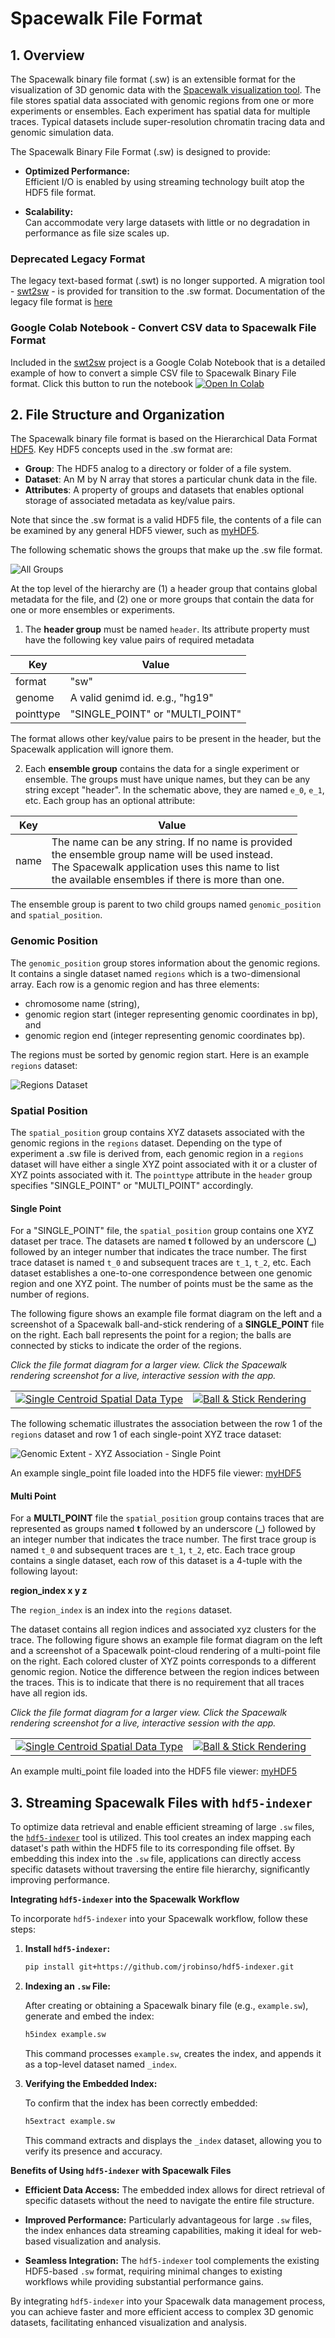 # Spacewalk File Format

## 1. Overview
The Spacewalk binary file format (.sw) is an extensible format for the visualization of 3D genomic data with the
[Spacewalk visualization tool](https://github.com/igvteam/spacewalk?tab=readme-ov-file#readme). The file stores spatial data associated with genomic regions from one or more
experiments or ensembles. Each experiment has spatial data for multiple traces. Typical datasets include super-resolution chromatin tracing data and genomic simulation data.

The Spacewalk Binary File Format (.sw) is designed to provide:

- **Optimized Performance:**  
  Efficient I/O is enabled by using streaming technology built atop the HDF5 file format.

- **Scalability:**  
Can accommodate very large datasets with little or no degradation in performance as file size scales up.

### Deprecated Legacy Format

The legacy text-based format (.swt) is no longer supported. A migration tool - [swt2sw](https://github.com/turner/swt2sw) - is provided 
for transition to the .sw format. Documentation of the legacy file format is [here](Legacy-Spacewalk-Text-Format.md)


### Google Colab Notebook - Convert CSV data to Spacewalk File Format
Included in the [swt2sw](https://github.com/turner/swt2sw) project is a Google Colab Notebook that is a detailed example of how to convert a simple
CSV file to Spacewalk Binary File format. Click this button to run the notebook
[![Open In Colab](https://colab.research.google.com/assets/colab-badge.svg)](https://colab.research.google.com/github/turner/swt2sw/blob/main/docs/CSVtoSpacewalk.ipynb)



## 2. File Structure and Organization
The Spacewalk binary file format is based on the Hierarchical Data Format [HDF5](https://www.hdfgroup.org/solutions/hdf5). Key HDF5 concepts used in the .sw format are:
- **Group**: The HDF5 analog to a directory or folder of a file system.
- **Dataset**: An M by N array that stores a particular chunk data in the file.
- **Attributes**: A property of groups and datasets that enables optional storage of associated metadata as key/value pairs.

Note that since the .sw format is a valid HDF5 file, the contents of a file can be examined by any general HDF5 viewer,
such as [myHDF5](https://myhdf5.hdfgroup.org/).

The following schematic shows the groups that make up the .sw file format.

![All Groups](img/groups.jpg)

At the top level of the hierarchy are (1) a header group that contains global metadata for the file,
and (2) one or more groups that contain the data for one or more ensembles or experiments.
1) The **header group** must be named `header`. Its attribute property must have the following key value pairs of required
   metadata

| Key       | Value                           |
|-----------|---------------------------------|
| format    | "sw"                           |
| genome    | A valid genimd id. e.g., "hg19" |
| pointtype | "SINGLE_POINT" or "MULTI_POINT" |

The format allows other key/value pairs to be present in the header, but the Spacewalk application will ignore them.

2) Each **ensemble group** contains the data for a single experiment or ensemble. The groups must have unique names, but they can be any string except "header". In the schematic above, they are named `e_0`, `e_1`, etc. Each group has an optional attribute:

| Key  | Value                                                                                                                                                                                                          |
|------|----------------------------------------------------------------------------------------------------------------------------------------------------------------------------------------------------------------|
| name | The name can be any string. If no name is provided <br/>the ensemble group name will be used instead. <br/>The Spacewalk application uses this name to list <br/>the available ensembles if there is more than one. |

The ensemble group is parent to two child groups named `genomic_position` and `spatial_position`.

### Genomic Position
The `genomic_position` group stores information about the genomic regions. It contains a single dataset named `regions`
which is a two-dimensional array. Each row is a genomic region and has three elements:
* chromosome name (string),
* genomic region start (integer representing genomic coordinates in bp), and
* genomic region end (integer representing genomic coordinates bp).

The regions must be sorted by genomic region start. Here is an example `regions` dataset:

![Regions Dataset](img/regions.jpg)

### Spatial Position
The `spatial_position` group contains XYZ datasets associated with the genomic regions in the `regions` dataset.
Depending on the type of experiment a .sw file is derived from, each genomic region in a `regions` dataset will have either
a single XYZ point associated with it or a cluster of XYZ points associated with it. The `pointtype` attribute
in the `header` group specifies "SINGLE_POINT" or "MULTI_POINT" accordingly.

#### Single Point
For a "SINGLE_POINT" file, the `spatial_position` group contains one XYZ dataset per trace.
The datasets are named **t** followed by an underscore (**_**) followed by an integer number that indicates the trace
number. The first trace dataset is named `t_0` and subsequent traces are `t_1`, `t_2`, etc. Each dataset establishes
a one-to-one correspondence between one genomic region and one XYZ point. The number of points must be the same as the number of regions.

The following figure shows an example file format diagram on the left and a screenshot of a Spacewalk ball-and-stick rendering of a
**SINGLE_POINT** file on the right. Each ball represents the point for a region; the balls are connected by sticks to indicate the order of the regions.

_Click the file format diagram for a larger view. Click the Spacewalk rendering screenshot for a live, interactive session
with the app._

<table>
  <tr>
    <td><a href="img/hdf5-structure-ball-stick.png" target="_blank"><img src="img/hdf5-structure-ball-stick-thumbnail.jpg" alt="Single Centroid Spatial Data Type" style="width:auto;"/></a></td>
    <td><a href="https://tinyurl.com/26nef3oj" target="_blank"><img src="img/ball-stick-rendering-thumbnail.jpg" alt="Ball & Stick Rendering" style="width:auto;"/></a></td>
  </tr>
</table>

The following schematic illustrates the association between the row 1 of the `regions` dataset and row 1 of each single-point XYZ trace dataset:

![Genomic Extent - XYZ Association - Single Point ](img/region-xyz-single-point.jpg)

An example single_point file loaded into the HDF5 file viewer: [myHDF5](https://myhdf5.hdfgroup.org/view?url=https%3A%2F%2Fgithub.com%2Fturner%2Fswt2sw%2Fblob%2Fmain%2Fball-and-stick.sw)

#### Multi Point

For a  **MULTI_POINT** file the `spatial_position` group contains traces that are represented as groups named **t** followed by an underscore (**_**)
followed by an integer number that indicates the trace number. The first trace group is named `t_0` and subsequent traces are `t_1`, `t_2`, etc.
Each trace group contains a single dataset, each row of this dataset is a 4-tuple with the following layout:

**region_index x y z**

The `region_index` is an index into the `regions` dataset.

The dataset contains all region indices and associated xyz clusters
for the trace. The following figure shows an example file format diagram on the left and a screenshot of a Spacewalk point-cloud rendering of a
multi-point file on the right. Each colored cluster of XYZ points corresponds to a different genomic region. Notice the difference
between the region indices between the traces. This is to indicate that there is no requirement that all traces have all region ids.

_Click the file format diagram for a larger view. Click the Spacewalk rendering screenshot for a live, interactive session with the app._

<table>
  <tr>
    <td><a href="img/hdf5-structure-pointcloud.png" target="_blank"><img src="img/hdf5-structure-pointcloud-thumbnail.jpg" alt="Single Centroid Spatial Data Type" style="width:auto;"/></a></td>
    <td><a href="https://tinyurl.com/29nce5ds" target="_blank"><img src="img/pointcloud-rendering-thumbnail.jpg" alt="Ball & Stick Rendering" style="width:auto;"/></a></td>
  </tr>
</table>

An example multi_point file loaded into the HDF5 file viewer: [myHDF5](https://myhdf5.hdfgroup.org/view?url=https%3A%2F%2Fgithub.com%2Fturner%2Fswt2sw%2Fblob%2Fmain%2Fpointcloud-missing-genomic-regions.sw)


## 3. Streaming Spacewalk Files with `hdf5-indexer`

To optimize data retrieval and enable efficient streaming of large `.sw` files, the [`hdf5-indexer`](https://github.com/jrobinso/hdf5-indexer) tool is utilized. This tool creates an index mapping each dataset's path within the HDF5 file to its corresponding file offset. By embedding this index into the `.sw` file, applications can directly access specific datasets without traversing the entire file hierarchy, significantly improving performance.

**Integrating `hdf5-indexer` into the Spacewalk Workflow**

To incorporate `hdf5-indexer` into your Spacewalk workflow, follow these steps:

1. **Install `hdf5-indexer`:**

   ```bash
   pip install git+https://github.com/jrobinso/hdf5-indexer.git
   ```

2. **Indexing an `.sw` File:**

   After creating or obtaining a Spacewalk binary file (e.g., `example.sw`), generate and embed the index:

   ```bash
   h5index example.sw
   ```

   This command processes `example.sw`, creates the index, and appends it as a top-level dataset named `_index`.

3. **Verifying the Embedded Index:**

   To confirm that the index has been correctly embedded:

   ```bash
   h5extract example.sw
   ```

   This command extracts and displays the `_index` dataset, allowing you to verify its presence and accuracy.

**Benefits of Using `hdf5-indexer` with Spacewalk Files**

- **Efficient Data Access:** The embedded index allows for direct retrieval of specific datasets without the need to navigate the entire file structure.

- **Improved Performance:** Particularly advantageous for large `.sw` files, the index enhances data streaming capabilities, making it ideal for web-based visualization and analysis.

- **Seamless Integration:** The `hdf5-indexer` tool complements the existing HDF5-based `.sw` format, requiring minimal changes to existing workflows while providing substantial performance gains.

By integrating `hdf5-indexer` into your Spacewalk data management process, you can achieve faster and more efficient access to complex 3D genomic datasets, facilitating enhanced visualization and analysis. 
